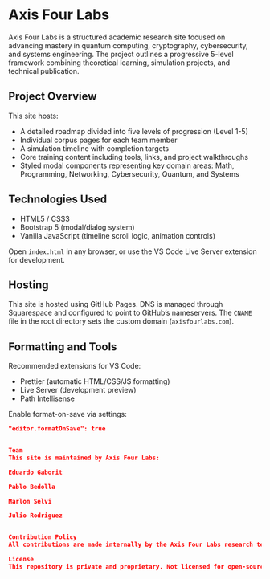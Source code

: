# Axis Four Labs

Axis Four Labs is a structured academic research site focused on advancing mastery in quantum computing, cryptography, cybersecurity, and systems engineering. The project outlines a progressive 5-level framework combining theoretical learning, simulation projects, and technical publication.

## Project Overview

This site hosts:

- A detailed roadmap divided into five levels of progression (Level 1-5)
- Individual corpus pages for each team member
- A simulation timeline with completion targets
- Core training content including tools, links, and project walkthroughs
- Styled modal components representing key domain areas: Math, Programming, Networking, Cybersecurity, Quantum, and Systems

## Technologies Used

- HTML5 / CSS3
- Bootstrap 5 (modal/dialog system)
- Vanilla JavaScript (timeline scroll logic, animation controls)


Open `index.html` in any browser, or use the VS Code Live Server extension for development.

## Hosting

This site is hosted using GitHub Pages. DNS is managed through Squarespace and configured to point to GitHub’s nameservers. The `CNAME` file in the root directory sets the custom domain (`axisfourlabs.com`).

## Formatting and Tools

Recommended extensions for VS Code:

- Prettier (automatic HTML/CSS/JS formatting)
- Live Server (development preview)
- Path Intellisense

Enable format-on-save via settings:

```json
"editor.formatOnSave": true


Team
This site is maintained by Axis Four Labs:

Eduardo Gaborit

Pablo Bedolla

Marlon Selvi

Julio Rodriguez


Contribution Policy
All contributions are made internally by the Axis Four Labs research team. Changes should be committed using feature branches and submitted via pull requests with descriptive commit messages.

License
This repository is private and proprietary. Not licensed for open-source distribution or public modification.
